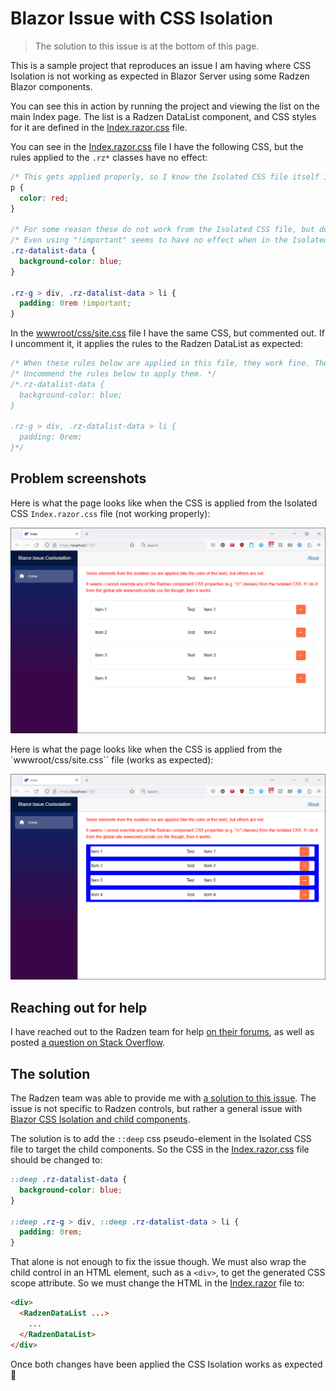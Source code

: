 # Blazor Issue with CSS Isolation

> The solution to this issue is at the bottom of this page.

This is a sample project that reproduces an issue I am having where CSS Isolation is not working as expected in Blazor Server using some Radzen Blazor components.

You can see this in action by running the project and viewing the list on the main Index page.
The list is a Radzen DataList component, and CSS styles for it are defined in the [Index.razor.css](/src/Blazor.Issue.CssIsolation/Pages/Index.razor.css) file.

You can see in the [Index.razor.css](/src/Blazor.Issue.CssIsolation/Pages/Index.razor.css) file I have the following CSS, but the rules applied to the `.rz*` classes have no effect:

```css
/* This gets applied properly, so I know the Isolated CSS file itself is being applied. */
p {
  color: red;
}

/* For some reason these do not work from the Isolated CSS file, but do work from the wwwroot/css/site.css file */
/* Even using "!important" seems to have no effect when in the Isolated CSS file. */
.rz-datalist-data {
  background-color: blue;
}

.rz-g > div, .rz-datalist-data > li {
  padding: 0rem !important;
}
```

In the [wwwroot/css/site.css](/src/Blazor.Issue.CssIsolation/wwwroot/css/site.css) file I have the same CSS, but commented out.
If I uncomment it, it applies the rules to the Radzen DataList as expected:

```css
/* When these rules below are applied in this file, they work fine. They do not work when defined in an Isolated CSS file though. */
/* Uncommend the rules below to apply them. */
/*.rz-datalist-data {
  background-color: blue;
}

.rz-g > div, .rz-datalist-data > li {
  padding: 0rem;
}*/
```

## Problem screenshots

Here is what the page looks like when the CSS is applied from the Isolated CSS `Index.razor.css` file (not working properly):

![CSS Isolation Not Working](/docs/Images/using-isolated-css-the-rules-are-not-applied.png)

Here is what the page looks like when the CSS is applied from the `wwwroot/css/site.css`` file (works as expected):

![Global CSS file works fine](/docs/Images/using-global-css-the-rules-are-applied.png)

## Reaching out for help

I have reached out to the Radzen team for help [on their forums](https://forum.radzen.com/t/css-isolation-not-working-with-radzen-components/7147/1), as well as posted [a question on Stack Overflow](https://stackoverflow.com/questions/77466621/cannot-override-radzen-blazor-component-style-from-isolated-css-file).

## The solution

The Radzen team was able to provide me with [a solution to this issue](https://forum.radzen.com/t/css-isolation-not-working-with-radzen-components/7147/10?u=deadlydog).
The issue is not specific to Radzen controls, but rather a general issue with [Blazor CSS Isolation and child components](https://learn.microsoft.com/en-us/aspnet/core/blazor/components/css-isolation#child-component-support).

The solution is to add the `::deep` css pseudo-element in the Isolated CSS file to target the child components.
So the CSS in the [Index.razor.css](/src/Blazor.Issue.CssIsolation/Pages/Index.razor.css) file should be changed to:

```css
::deep .rz-datalist-data {
  background-color: blue;
}

::deep .rz-g > div, ::deep .rz-datalist-data > li {
  padding: 0rem;
}
```

That alone is not enough to fix the issue though.
We must also wrap the child control in an HTML element, such as a `<div>`, to get the generated CSS scope attribute.
So we must change the HTML in the [Index.razor](/src/Blazor.Issue.CssIsolation/Pages/Index.razor) file to:

```html
<div>
  <RadzenDataList ...>
    ...
  </RadzenDataList>
</div>
```

Once both changes have been applied the CSS Isolation works as expected 🙂
